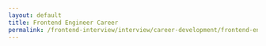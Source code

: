 ```yaml
---
layout: default
title: Frontend Engineer Career
permalink: /frontend-interview/interview/career-development/frontend-engineer-career
---
```



